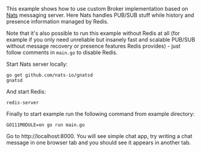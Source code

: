 This example shows how to use custom Broker implementation based on [Nats](https://nats.io/) messaging server. Here Nats handles PUB/SUB stuff while history and presence information managed by Redis.

Note that it's also possible to run this example without Redis at all (for example if you only need unreliable but insanely fast and scalable PUB/SUB without message recovery or presence features Redis provides) - just follow comments in `main.go` to disable Redis. 

Start Nats server locally:

```
go get github.com/nats-io/gnatsd
gnatsd
```

And start Redis:

```
redis-server
```

Finally to start example run the following command from example directory:

```
GO111MODULE=on go run main.go
```

Go to http://localhost:8000. You will see simple chat app, try writing a chat message in one browser tab and you should see it appears in another tab.
